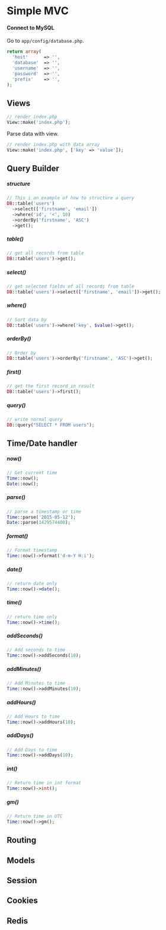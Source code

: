 # Simple MVC

#### Connect to MySQL
Go to `app/config/database.php`.
```php
return array(
  'host'      => '',
  'database'  => '',
  'username'  => '',
  'password'  => '',
  'prefix'    => '',
);
```

## Views
```php
// render index.php
View::make('index.php');
```

Parse data with view.
```php
// render index.php with data array
View::make('index.php', ['key' => 'value']);
```

## Query Builder
##### structure
```php
// This i an example of how to structure a query
DB::table('users')
  ->select(['firstname', 'email'])
  ->where('id', '<', 10)
  ->orderBy('firstname', 'ASC')
  ->get();
```

##### table()
```php
// get all records from table
DB::table('users')->get();
```

##### select()

```php
// get selected fields of all records from table
DB::table('users')->select(['firstname', 'email'])->get();
```

##### where()

```php
// Sort data by 
DB::table('users')->where('key', $value)->get();
```

##### orderBy()

```php
// Order by
DB::table('users')->orderBy('firstname', 'ASC')->get();
```

##### first()

```php
// get the first record in result
DB::table('users')->first();
```

##### query()

```php
// write normal query
DB::query("SELECT * FROM users");
```

## Time/Date handler
##### now()
```php
// Get current time 
Time::now();
Date::now();
```

##### parse()
```php
// parse a timestamp or time
Time::parse('2015-05-12');
Date::parse(1429574400);
```

##### format()
```php
// Format timestamp
Time::now()->format('d-m-Y H:i');
```

##### date()
```php
// return date only
Time::now()->date();
```

##### time()
```php
// return time only
Time::now()->time();
```

##### addSeconds()
```php
// Add seconds to time
Time::now()->addSeconds(10);
```

##### addMinutes()
```php
// Add Minutes to time
Time::now()->addMinutes(10);
```

##### addHours()
```php
// Add Hours to time
Time::now()->addHours(10);
```

##### addDays()
```php
// Add Days to time
Time::now()->addDays(10);
```

##### int()
```php
// Return time in int format
Time::now()->int();
```

##### gm()
```php
// Return time in UTC
Time::now()->gm();
```

## Routing 

## Models

## Session

## Cookies

## Redis

## 













